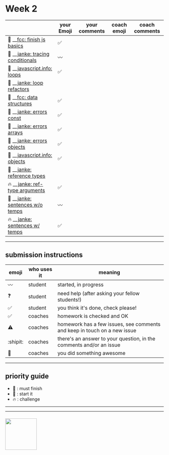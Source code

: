 # Week 2

|  | your Emoji | your comments | coach emoji | coach comments |
| --- | --- | --- | --- | --- |
| :seedling: __[fcc: finish js basics](./fcc-basic-js-pt-2.md) | :white_check_mark: | | | |
| :dash: __[janke: tracing conditionals](./js-tracing-conditionals.md) | :wavy_dash:| | | |
| :seedling: __[javascript.info: loops](./jsinfo-loops.md) |   :white_check_mark: | | | |
| :dash: __[janke: loop refactors](./jl-loop-refactors.md) | | | | |
| :seedling: __[fcc: data structures](./fcc-data-structures.md) | :white_check_mark:| | | |
| :seedling: __[janke: errors const](./jl-errors-const.md) | :white_check_mark: | | | |
| :seedling: __[janke: errors arrays](./jl-errors-arrays.md) | :white_check_mark:| | | |
| :seedling: __[janke: errors objects](./jl-errors-objects.md) | :white_check_mark:| | | |
| :seedling: __[javascript.info: objects](./jsinfo-objects.md) |:white_check_mark:| | | |
| :dash: __[janke: reference types](./jl-reference-types.md) | | | | |
| :fire: __[janke: ref-type arguments](./jl-functions-ref-type-args.md) | :white_check_mark: | | | |
| :dash: __[janke: sentences w/o temps](./jl-variables-sentences-1.md) |:wavy_dash: | | | |
| :fire: __[janke: sentences w/ temps](./jl-variables-sentences-2.md) |:white_check_mark: | | | |



---


## submission instructions

| emoji | who uses it | meaning |
| --- | --- | --- |
|  :wavy_dash: | student | started, in progress  | 
| :question: | student | need help (after asking your fellow students!) | 
| :white_check_mark: | student | you think it's done, check please! | 
| :white_check_mark: | coaches | homework is checked and OK |
| :warning: | coaches | homework has a few issues, see comments and keep in touch on a new issue |
| :shipit: | coaches | there's an answer to your question, in the comments and/or an issue  | 
| :star2: | coaches | you did something awesome |

---

## priority guide

* :seedling: : must finish
* :dash: : start it
* :fire: : challenge

___
___
### <a href="https://hackyourfuture.be" target="_blank"><img src="https://pbs.twimg.com/profile_images/984474625009741824/Bs_qKx6-_400x400.jpg" width="100" height="100"></img></a>
